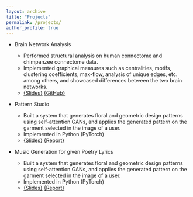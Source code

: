 ```yaml
---
layout: archive
title: "Projects"
permalink: /projects/
author_profile: true
---
```


* Brain Network Analysis
  * Performed structural analysis on human connectome and chimpanzee connectome data.
  * Implemented graphical measures such as centralities, motifs, clustering coefficients, max-flow, analysis of unique edges, etc. among others, and showcased differences between the two brain networks.
  * [{Slides}](https://docs.google.com/presentation/d/1CutcrbBQMXkr6yiEkA9jMoNvHNQbFcvQ8LKdg0V3XJU/edit?usp=sharing)  [{GitHub}]()

* Pattern Studio
  * Built a system that generates floral and geometric design patterns using self-attention GANs, and applies the generated pattern on the garment selected in the image of a user.
  * Implemented in Python (PyTorch)
  * [{Slides}](https://docs.google.com/presentation/d/1xRVgcXDg7YeGgknBG6buW6r_LybrGCiZNQjj4Elb2Aw/edit?usp=sharing)  [{Report}](../files/Generating_Design_Patterns.pdf)

* Music Generation for given Poetry Lyrics
  * Built a system that generates floral and geometric design patterns using self-attention GANs, and applies the generated pattern on the garment selected in the image of a user.
  * Implemented in Python (PyTorch)
  * [{Slides}](https://docs.google.com/presentation/d/11SpXwSTZE7k_1KifqIraZRzbKDNyr07HvlKOQVzPQaw/edit?usp=sharing)  [{Report}](../files/GeneratingMelodyForLyrics.pdf)
